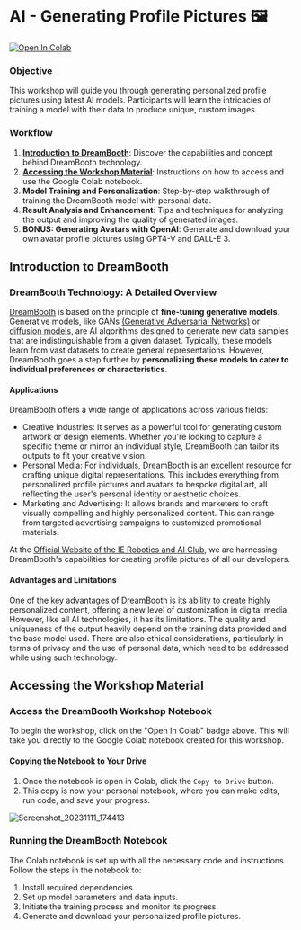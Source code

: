 # AI - Generating Profile Pictures 🖼️

[![Open In Colab](https://colab.research.google.com/assets/colab-badge.svg)](https://colab.research.google.com/drive/1djkSLl3ALqSPu947ER5aSTSo8R4cOnb6?usp=sharing)

### Objective
This workshop will guide you through generating personalized profile pictures using latest AI models. Participants will learn the intricacies of training a model with their data to produce unique, custom images.

### Workflow
1. [**Introduction to DreamBooth**](#introduction-to-dreambooth): Discover the capabilities and concept behind DreamBooth technology.
2. [**Accessing the Workshop Material**](#accessing-the-workshop-material): Instructions on how to access and use the Google Colab notebook.
3. **Model Training and Personalization**: Step-by-step walkthrough of training the DreamBooth model with personal data.
4. **Result Analysis and Enhancement**: Tips and techniques for analyzing the output and improving the quality of generated images.
5. **BONUS: Generating Avatars with OpenAI**: Generate and download your own avatar profile pictures using GPT4-V and DALL-E 3.


## Introduction to DreamBooth

### DreamBooth Technology: A Detailed Overview

[DreamBooth](https://dreambooth.github.io/) is based on the principle of **fine-tuning generative models**. Generative models, like GANs [(Generative Adversarial Networks)](https://arxiv.org/pdf/1406.2661.pdf) or [diffusion models](https://github.com/CompVis/latent-diffusion), are AI algorithms designed to generate new data samples that are indistinguishable from a given dataset. Typically, these models learn from vast datasets to create general representations. However, DreamBooth goes a step further by **personalizing these models to cater to individual preferences or characteristics**.


#### Applications
DreamBooth offers a wide range of applications across various fields:

- Creative Industries: It serves as a powerful tool for generating custom artwork or design elements. Whether you're looking to capture a specific theme or mirror an individual style, DreamBooth can tailor its outputs to fit your creative vision.
- Personal Media: For individuals, DreamBooth is an excellent resource for crafting unique digital representations. This includes everything from personalized profile pictures and avatars to bespoke digital art, all reflecting the user's personal identity or aesthetic choices.
- Marketing and Advertising: It allows brands and marketers to craft visually compelling and highly personalized content. This can range from targeted advertising campaigns to customized promotional materials.

At the [Official Website of the IE Robotics and AI Club](https://www.ieroboticsclub.com/), we are harnessing DreamBooth's capabilities for creating profile pictures of all our developers.


#### Advantages and Limitations
One of the key advantages of DreamBooth is its ability to create highly personalized content, offering a new level of customization in digital media. However, like all AI technologies, it has its limitations. The quality and uniqueness of the output heavily depend on the training data provided and the base model used. There are also ethical considerations, particularly in terms of privacy and the use of personal data, which need to be addressed while using such technology.


## Accessing the Workshop Material
### Access the DreamBooth Workshop Notebook
To begin the workshop, click on the "Open In Colab" badge above. This will take you directly to the Google Colab notebook created for this workshop.

#### Copying the Notebook to Your Drive
1. Once the notebook is open in Colab, click the `Copy to Drive` button.
2. This copy is now your personal notebook, where you can make edits, run code, and save your progress.

![Screenshot_20231111_174413](https://github.com/velocitatem/workshops/assets/60182044/95156bf0-ef41-432a-9b0e-3c8545f5ff40)


### Running the DreamBooth Notebook
The Colab notebook is set up with all the necessary code and instructions. Follow the steps in the notebook to:
1. Install required dependencies.
2. Set up model parameters and data inputs.
3. Initiate the training process and monitor its progress.
4. Generate and download your personalized profile pictures.